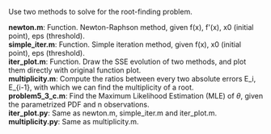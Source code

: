 Use two methods to solve for the root-finding problem.  

**newton.m**: Function. Newton-Raphson method, given f(x), f'(x), x0 (initial point), eps (threshold).  
**simple_iter.m**: Function. Simple iteration method, given f(x), x0 (initial point), eps (threshold).  
**iter_plot.m**: Function. Draw the SSE evolution of two methods, and plot them directly with original function plot.  
**multiplicity.m**: Compute the ratios between every two absolute errors E_i, E_{i-1}, with which we can find the multiplicity of a root.  
**problem5_3_c.m**: Find the Maximum Likelihood Estimation (MLE) of $\theta$, given the parametrized PDF and n observations.  
**iter_plot.py**: Same as newton.m, simple_iter.m and iter_plot.m.  
**multiplicity.py**: Same as multiplicity.m.
